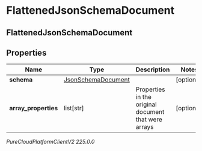 # FlattenedJsonSchemaDocument

## FlattenedJsonSchemaDocument

## Properties

|Name | Type | Description | Notes|
|------------ | ------------- | ------------- | -------------|
| **schema** | [JsonSchemaDocument](JsonSchemaDocument) |  | [optional] |
| **array_properties** | list[str] | Properties in the original document that were arrays | [optional] |



_PureCloudPlatformClientV2 225.0.0_
